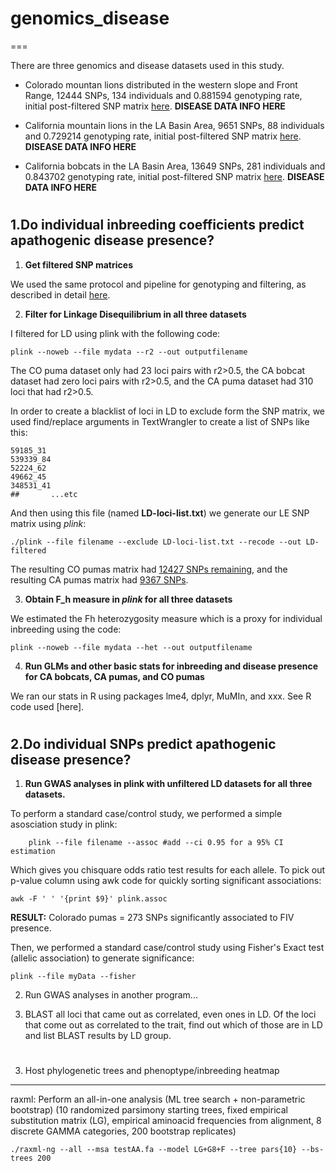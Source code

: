 # genomics_disease

===

There are three genomics and disease datasets used in this study. 

- Colorado mountan lions distributed in the western slope and Front Range, 12444 SNPs, 134 individuals and 0.881594 genotyping rate, initial post-filtered SNP matrix [here](https://github.com/pesalerno/genomics_disease/blob/master/CO_pumas_FINAL_b.stru). **DISEASE DATA INFO HERE** 

- California mountain lions in the LA Basin Area, 9651 SNPs, 88 individuals and 0.729214 genotyping rate, initial post-filtered SNP matrix [here](https://github.com/pesalerno/genomics_disease/blob/master/noOutFIXEDM4N4_40-50.ped). **DISEASE DATA INFO HERE** 

- California bobcats in the LA Basin Area, 13649 SNPs, 281 individuals and 0.843702 genotyping rate, initial post-filtered SNP matrix [here](https://github.com/pesalerno/genomics_disease/blob/master/CA_bobcats_all-loci.structure.stru). **DISEASE DATA INFO HERE** 




#

#

1.Do individual inbreeding coefficients predict apathogenic disease presence? 
---


1. **Get filtered SNP matrices**

We used the same protocol and pipeline for genotyping and filtering, as described in detail [here](https://github.com/pesalerno/PUMAgenomics). 

2. **Filter for Linkage Disequilibrium in all three datasets** 

I filtered for LD using plink with the following code: 

	plink --noweb --file mydata --r2 --out outputfilename 
	
	
The CO puma dataset only had 23 loci pairs with r2>0.5, the CA bobcat dataset had zero loci pairs with r2>0.5, and the CA puma dataset had 310 loci that had r2>0.5. 

In order to create a blacklist of loci in LD to exclude form the SNP matrix, we used find/replace arguments in TextWrangler to create a list of SNPs like this:

	59185_31
	539339_84
	52224_62
	49662_45
	348531_41
	##       ...etc

And then using this file (named **LD-loci-list.txt**) we generate our LE SNP matrix using *plink*: 

	./plink --file filename --exclude LD-loci-list.txt --recode --out LD-filtered


The resulting CO pumas matrix had [12427 SNPs remaining](https://github.com/pesalerno/genomics_disease/blob/master/puma_CO-LD-filtered.ped), and the resulting CA pumas matrix had [9367 SNPs](https://github.com/pesalerno/genomics_disease/blob/master/puma_CA-LD-filtered.ped). 

3. **Obtain F_h measure in *plink* for all three datasets**

We estimated the Fh heterozygosity measure which is a proxy for individual inbreeding using the code: 

	plink --noweb --file mydata --het --out outputfilename


4. **Run GLMs and other basic stats for inbreeding and disease presence for CA bobcats, CA pumas, and CO pumas**

We ran our stats in R using packages lme4, dplyr, MuMIn, and xxx. See R code used [here].



#

#


2.Do individual SNPs predict apathogenic disease presence? 
---

1. **Run GWAS analyses in plink with unfiltered LD datasets for all three datasets.**

To perform a standard case/control study, we performed a simple asosciation study in plink: 

		plink --file filename --assoc #add --ci 0.95 for a 95% CI estimation

Which gives you chisquare odds ratio test results for each allele. To pick out p-value column using awk code for quickly sorting significant associations: 

 	awk -F ' ' '{print $9}' plink.assoc
 	

**RESULT:** Colorado pumas = 273 SNPs significantly associated to FIV presence.  
 

Then, we performed a standard case/control study using Fisher's Exact test (allelic association) to generate significance: 

	plink --file myData --fisher 

2. Run GWAS analyses in another program... 



3. BLAST all loci that came out as correlated, even ones in LD. Of the loci that come out as correlated to the trait, find out which of those are in LD and list BLAST results by LD group. 


 #
 
 #
 

3. Host phylogenetic trees and phenoptype/inbreeding heatmap 
----

raxml: Perform an all-in-one analysis (ML tree search + non-parametric bootstrap) (10 randomized parsimony starting trees, fixed empirical substitution matrix (LG), empirical aminoacid frequencies from alignment, 8 discrete GAMMA categories, 200 bootstrap replicates)

	./raxml-ng --all --msa testAA.fa --model LG+G8+F --tree pars{10} --bs-trees 200
